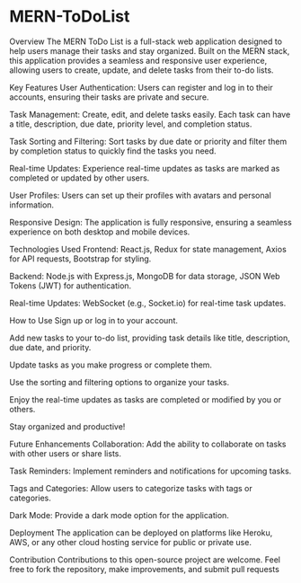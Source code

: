 # MERN-ToDoList

Overview
The MERN ToDo List is a full-stack web application designed to help users manage their tasks and stay organized. Built on the MERN stack, this application provides a seamless and responsive user experience, allowing users to create, update, and delete tasks from their to-do lists.

Key Features
User Authentication: Users can register and log in to their accounts, ensuring their tasks are private and secure.

Task Management: Create, edit, and delete tasks easily. Each task can have a title, description, due date, priority level, and completion status.

Task Sorting and Filtering: Sort tasks by due date or priority and filter them by completion status to quickly find the tasks you need.

Real-time Updates: Experience real-time updates as tasks are marked as completed or updated by other users.

User Profiles: Users can set up their profiles with avatars and personal information.

Responsive Design: The application is fully responsive, ensuring a seamless experience on both desktop and mobile devices.

Technologies Used
Frontend: React.js, Redux for state management, Axios for API requests, Bootstrap for styling.

Backend: Node.js with Express.js, MongoDB for data storage, JSON Web Tokens (JWT) for authentication.

Real-time Updates: WebSocket (e.g., Socket.io) for real-time task updates.

How to Use
Sign up or log in to your account.

Add new tasks to your to-do list, providing task details like title, description, due date, and priority.

Update tasks as you make progress or complete them.

Use the sorting and filtering options to organize your tasks.

Enjoy the real-time updates as tasks are completed or modified by you or others.

Stay organized and productive!

Future Enhancements
Collaboration: Add the ability to collaborate on tasks with other users or share lists.

Task Reminders: Implement reminders and notifications for upcoming tasks.

Tags and Categories: Allow users to categorize tasks with tags or categories.

Dark Mode: Provide a dark mode option for the application.

Deployment
The application can be deployed on platforms like Heroku, AWS, or any other cloud hosting service for public or private use.

Contribution
Contributions to this open-source project are welcome. Feel free to fork the repository, make improvements, and submit pull requests